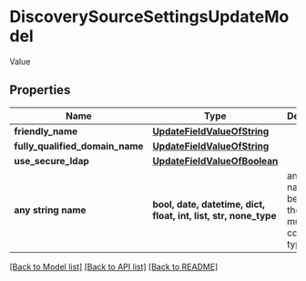 # DiscoverySourceSettingsUpdateModel

Value

## Properties
Name | Type | Description | Notes
------------ | ------------- | ------------- | -------------
**friendly_name** | [**UpdateFieldValueOfString**](UpdateFieldValueOfString.md) |  | [optional] 
**fully_qualified_domain_name** | [**UpdateFieldValueOfString**](UpdateFieldValueOfString.md) |  | [optional] 
**use_secure_ldap** | [**UpdateFieldValueOfBoolean**](UpdateFieldValueOfBoolean.md) |  | [optional] 
**any string name** | **bool, date, datetime, dict, float, int, list, str, none_type** | any string name can be used but the value must be the correct type | [optional]

[[Back to Model list]](../README.md#documentation-for-models) [[Back to API list]](../README.md#documentation-for-api-endpoints) [[Back to README]](../README.md)


